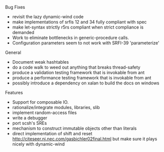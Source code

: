 Bug Fixes
* revisit the lazy dynamic-wind code
* make implementations of srfis 12 and 34 fully compliant with spec
* make let-syntax strictly r5rs compliant when strict compliance is
  demanded
* Work to eliminate bottlenecks in generic-procedure calls.
* Configuration parameters seem to not work with SRFI-39 'parameterize'

General
* Document weak hashtables
* do a code walk to weed out anything that breaks thread-safety
* produce a validation testing framework that is invokable from ant
* produce a performance testing framework that is invokable from ant
* possibly introduce a dependency on xalan to build the docs on windows

Features
* Support for composable IO.
* rationalize/integrate modules, libraries, slib
* implement random-access files
* write a debugger
* port scsh's SREs
* mechanism to construct immutable objects other than literals
* direct implementation of shift and reset
   http://citeseer.nj.nec.com/gasbichler02final.html
  but make sure it plays nicely with dynamic-wind
